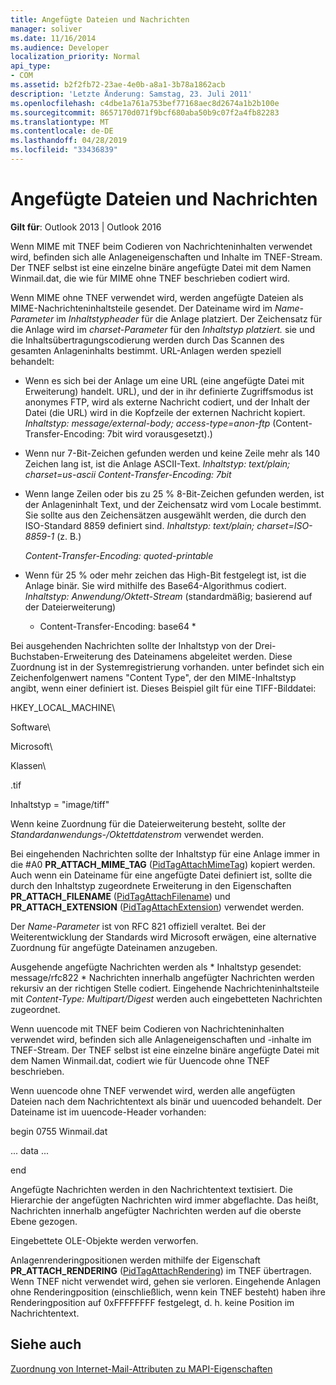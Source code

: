 ```yaml
---
title: Angefügte Dateien und Nachrichten
manager: soliver
ms.date: 11/16/2014
ms.audience: Developer
localization_priority: Normal
api_type:
- COM
ms.assetid: b2f2fb72-23ae-4e0b-a8a1-3b78a1862acb
description: 'Letzte Änderung: Samstag, 23. Juli 2011'
ms.openlocfilehash: c4dbe1a761a753bef77168aec8d2674a1b2b100e
ms.sourcegitcommit: 8657170d071f9bcf680aba50b9c07f2a4fb82283
ms.translationtype: MT
ms.contentlocale: de-DE
ms.lasthandoff: 04/28/2019
ms.locfileid: "33436839"
---
```

# <a name="attached-files-and-messages"></a>Angefügte Dateien und Nachrichten

  
  
**Gilt für**: Outlook 2013 | Outlook 2016 
  
Wenn MIME mit TNEF beim Codieren von Nachrichteninhalten verwendet wird, befinden sich alle Anlageneigenschaften und Inhalte im TNEF-Stream. Der TNEF selbst ist eine einzelne binäre angefügte Datei mit dem Namen Winmail.dat, die wie für MIME ohne TNEF beschrieben codiert wird. 
  
Wenn MIME ohne TNEF verwendet wird, werden angefügte Dateien als MIME-Nachrichteninhaltsteile gesendet. Der Dateiname wird im  *Name-Parameter*  im  *Inhaltstypheader*  für die Anlage platziert. Der Zeichensatz für die Anlage wird im  *charset-Parameter*  für den  *Inhaltstyp platziert.*  sie und die Inhaltsübertragungscodierung werden durch Das Scannen des gesamten Anlageninhalts bestimmt. URL-Anlagen werden speziell behandelt: 
  
- Wenn es sich bei der Anlage um eine URL (eine angefügte Datei mit Erweiterung) handelt. URL), und der in ihr definierte Zugriffsmodus ist anonymes FTP, wird als externe Nachricht codiert, und der Inhalt der Datei (die URL) wird in die Kopfzeile der externen Nachricht kopiert. *Inhaltstyp: message/external-body; access-type=anon-ftp*  (Content-Transfer-Encoding: 7bit wird vorausgesetzt).) 
    
- Wenn nur 7-Bit-Zeichen gefunden werden und keine Zeile mehr als 140 Zeichen lang ist, ist die Anlage ASCII-Text. *Inhaltstyp: text/plain; charset=us-ascii Content-Transfer-Encoding: 7bit* 
    
- Wenn lange Zeilen oder bis zu 25 % 8-Bit-Zeichen gefunden werden, ist der Anlageninhalt Text, und der Zeichensatz wird vom Locale bestimmt. Sie sollte aus den Zeichensätzen ausgewählt werden, die durch den ISO-Standard 8859 definiert sind. *Inhaltstyp: text/plain; charset=ISO-8859-1*  (z. B.) 
    
     *Content-Transfer-Encoding: quoted-printable* 
    
- Wenn für 25 % oder mehr zeichen das High-Bit festgelegt ist, ist die Anlage binär. Sie wird mithilfe des Base64-Algorithmus codiert. *Inhaltstyp: Anwendung/Oktett-Stream*  (standardmäßig; basierend auf der Dateierweiterung) 
    
     * Content-Transfer-Encoding: base64 * 
    
Bei ausgehenden Nachrichten sollte der Inhaltstyp von der Drei-Buchstaben-Erweiterung des Dateinamens abgeleitet werden. Diese Zuordnung ist in der Systemregistrierung vorhanden. unter befindet sich ein Zeichenfolgenwert namens "Content Type", der den MIME-Inhaltstyp angibt, wenn einer definiert ist. Dieses Beispiel gilt für eine TIFF-Bilddatei:
  
HKEY_LOCAL_MACHINE\
  
Software\
  
Microsoft\
  
Klassen\
  
.tif
  
Inhaltstyp = "image/tiff"
  
Wenn keine Zuordnung für die Dateierweiterung besteht, sollte der  *Standardanwendungs-/Oktettdatenstrom*  verwendet werden. 
  
Bei eingehenden Nachrichten sollte der Inhaltstyp für eine Anlage immer in die #A0 **PR_ATTACH_MIME_TAG** ([PidTagAttachMimeTag](pidtagattachmimetag-canonical-property.md)) kopiert werden. Auch wenn ein Dateiname für eine angefügte Datei definiert ist, sollte die durch den Inhaltstyp zugeordnete Erweiterung in den Eigenschaften **PR_ATTACH_FILENAME** ([PidTagAttachFilename](pidtagattachfilename-canonical-property.md)) und **PR_ATTACH_EXTENSION** ([PidTagAttachExtension](pidtagattachextension-canonical-property.md)) verwendet werden.
  
Der  *Name-Parameter*  ist von RFC 821 offiziell veraltet. Bei der Weiterentwicklung der Standards wird Microsoft erwägen, eine alternative Zuordnung für angefügte Dateinamen anzugeben. 
  
Ausgehende angefügte Nachrichten werden als * Inhaltstyp gesendet: message/rfc822 * Nachrichten innerhalb angefügter Nachrichten werden rekursiv an der richtigen Stelle codiert. Eingehende Nachrichteninhaltsteile mit  *Content-Type: Multipart/Digest*  werden auch eingebetteten Nachrichten zugeordnet. 
  
Wenn uuencode mit TNEF beim Codieren von Nachrichteninhalten verwendet wird, befinden sich alle Anlageneigenschaften und -inhalte im TNEF-Stream. Der TNEF selbst ist eine einzelne binäre angefügte Datei mit dem Namen Winmail.dat, codiert wie für Uuencode ohne TNEF beschrieben.
  
Wenn uuencode ohne TNEF verwendet wird, werden alle angefügten Dateien nach dem Nachrichtentext als binär und uuencoded behandelt. Der Dateiname ist im uuencode-Header vorhanden:
  
 begin 0755 Winmail.dat 
  
 ... data ... 
  
 end 
  
Angefügte Nachrichten werden in den Nachrichtentext textisiert. Die Hierarchie der angefügten Nachrichten wird immer abgeflachte. Das heißt, Nachrichten innerhalb angefügter Nachrichten werden auf die oberste Ebene gezogen.
  
Eingebettete OLE-Objekte werden verworfen.
  
Anlagenrenderingpositionen werden mithilfe der Eigenschaft **PR_ATTACH_RENDERING** ([PidTagAttachRendering](pidtagattachrendering-canonical-property.md)) im TNEF übertragen. Wenn TNEF nicht verwendet wird, gehen sie verloren. Eingehende Anlagen ohne Renderingposition (einschließlich, wenn kein TNEF besteht) haben ihre Renderingposition auf 0xFFFFFFFF festgelegt, d. h. keine Position im Nachrichtentext.
  
## <a name="see-also"></a>Siehe auch



[Zuordnung von Internet-Mail-Attributen zu MAPI-Eigenschaften](mapping-of-internet-mail-attributes-to-mapi-properties.md)

